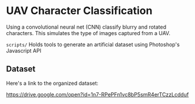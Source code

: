 # UAV Character Classification

Using a convolutional neural net (CNN) classify blurry and rotated characters. This simulates the type of images captured from a UAV.

`scripts/` Holds tools to generate an artificial dataset using Photoshop's Javascript API

## Dataset

Here's a link to the organized dataset:

https://drive.google.com/open?id=1n7-RPePFn1vc8bP5smR4erTCzzLcdduf